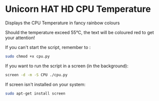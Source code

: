 # Unicorn HAT HD CPU Temperature

Displays the CPU Temperature in fancy rainbow colours

Should the temperature exceed 55°C, the text will be coloured red to get your attention!

If you can't start the script, remember to :
```bash
sudo chmod +x cpu.py
```

If you want to run the script in a screen (in the background):
```bash
screen -d -m -S CPU ./cpu.py
```

If screen isn't installed on your system:
```bash
sudo apt-get install screen
```
